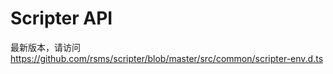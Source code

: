 # Scripter API

最新版本，请访问 https://github.com/rsms/scripter/blob/master/src/common/scripter-env.d.ts

[](../code/scripter-env.d.ts ':include :type=code typescript')